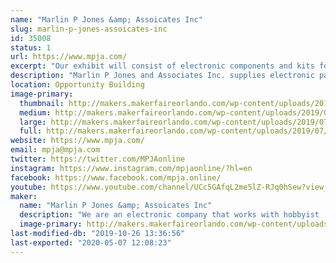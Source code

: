 ```yaml
---
name: "Marlin P Jones &amp; Assoicates Inc"
slug: marlin-p-jones-assoicates-inc
id: 35008
status: 1
url: https://www.mpja.com/
excerpt: "Our exhibit will consist of electronic components and kits for the kids. Along with hands on projects that  the kids can build on site. and see the what Scientific principles can do. "
description: "Marlin P Jones and Associates Inc. supplies electronic parts and components to the hobbyist and industrial world. We will have our catalog of supplies available for the interested individuals. We will have supplies available for purchase along with projects that the kids can purchase and build on sight. We also will have hands on items where the kids can see what scientific principles can do."
location: Opportunity Building
image-primary:
  thumbnail: http://makers.makerfaireorlando.com/wp-content/uploads/2019/07/IMG_5315-150x150.jpg
  medium: http://makers.makerfaireorlando.com/wp-content/uploads/2019/07/IMG_5315-300x225.jpg
  large: http://makers.makerfaireorlando.com/wp-content/uploads/2019/07/IMG_5315.jpg
  full: http://makers.makerfaireorlando.com/wp-content/uploads/2019/07/IMG_5315.jpg
website: https://www.mpja.com/
email: mpja@mpja.com
twitter: https://twitter.com/MPJAonline
instagram: https://www.instagram.com/mpjaonline/?hl=en
facebook: https://www.facebook.com/mpja.online/
youtube: https://www.youtube.com/channel/UCc5GAfqL2me5lZ-RJq0hSew?view_as=subscriber
maker:
  name: "Marlin P Jones &amp; Assoicates Inc"
  description: "We are an electronic company that works with hobbyist  and Makers with parts and supplies. We have kits for the kids to create there own items. We supply soldering irons and accessories for the kid to learn how to solder and work with electronics. "
  image-primary: http://makers.makerfaireorlando.com/wp-content/uploads/2019/07/63019_391470484283765_520449786_n.jpg
last-modified-db: "2019-10-26 13:36:56"
last-exported: "2020-05-07 12:08:23"
---
```


